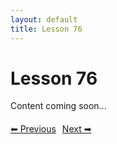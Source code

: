 ```yaml
---
layout: default
title: Lesson 76
---
```


# Lesson 76

Content coming soon...

<div style="margin-top: 20px;">
<a href="/docs/intermediate/Lessons/lesson_75.html" style="margin-right: 10px;">⬅ Previous</a><a href="/docs/intermediate/Lessons/lesson_77.html">Next ➡</a>
</div>

